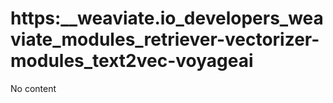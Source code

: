 # https:\_\_weaviate.io_developers_weaviate_modules_retriever-vectorizer-modules_text2vec-voyageai

No content
